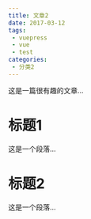 ```yaml
---
title: 文章2
date: 2017-03-12
tags: 
 - vuepress
 - vue
 - test
categories:
 - 分类2
---
```



这是一篇很有趣的文章...

<!-- more -->

# 标题1

这是一个段落...

# 标题2

这是一个段落...